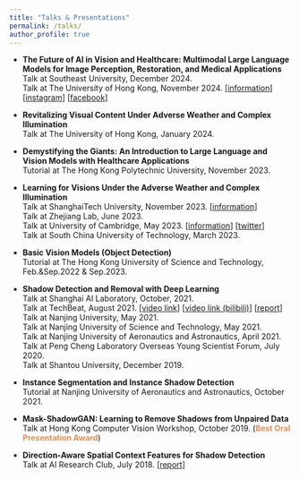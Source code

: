 ```yaml
---
title: "Talks & Presentations"
permalink: /talks/
author_profile: true
---
```


- **The Future of AI in Vision and Healthcare: Multimodal Large Language Models for Image Perception, Restoration, and Medical Applications**  
  Talk at Southeast University, December 2024.  
  Talk at The University of Hong Kong, November 2024. [[information](https://www.eee.hku.hk/events/20241128-5/)] [[instagram](https://www.instagram.com/p/DCk15O1TDbJ/)] [[facebook](https://www.facebook.com/photo?fbid=1106895734774123&set=a.515106177286418)]

- **Revitalizing Visual Content Under Adverse Weather and Complex Illumination**  
  Talk at The University of Hong Kong, January 2024.

- **Demystifying the Giants: An Introduction to Large Language and Vision Models with Healthcare Applications**  
  Tutorial at The Hong Kong Polytechnic University, November 2023.

- **Learning for Visions Under the Adverse Weather and Complex Illumination**  
  Talk at ShanghaiTech University, November 2023. [[information](https://sist.shanghaitech.edu.cn/2023/1110/c10970a1085597/page.htm)]  
  Talk at Zhejiang Lab, June 2023.  
  Talk at University of Cambridge, May 2023. [[information](https://talks.cam.ac.uk/talk/index/200158)] [[twitter](https://twitter.com/CamImaging/status/1657032715428831341?s=20)]  
  Talk at South China University of Technology, March 2023.

- **Basic Vision Models (Object Detection)**  
  Tutorial at The Hong Kong University of Science and Technology, Feb.&Sep.2022 & Sep.2023.

- **Shadow Detection and Removal with Deep Learning**  
  Talk at Shanghai AI Laboratory, October, 2021.  
  Talk at TechBeat, August 2021. [[video link](https://www.techbeat.net/talk-info?id=577)] [[video link (bilibili)](https://www.bilibili.com/video/av675112288)] [[report](https://zhuanlan.zhihu.com/p/405004052)]  
  Talk at Nanjing University, May 2021.  
  Talk at Nanjing University of Science and Technology, May 2021.  
  Talk at Nanjing University of Aeronautics and Astronautics, April 2021.  
  Talk at Peng Cheng Laboratory Overseas Young Scientist Forum, July 2020.  
  Talk at Shantou University, December 2019.

- **Instance Segmentation and Instance Shadow Detection**  
  Tutorial at Nanjing University of Aeronautics and Astronautics, October 2021.

- **Mask-ShadowGAN: Learning to Remove Shadows from Unpaired Data**  
  Talk at Hong Kong Computer Vision Workshop, October 2019. (<span style="color:rgb(224,145,92)"><b>Best Oral Presentation Award</b></span>)

- **Direction-Aware Spatial Context Features for Shadow Detection**  
  Talk at AI Research Club, July 2018. [[report](https://www.leiphone.com/news/201808/CbEQPq5usfUIPBpZ.html)]
